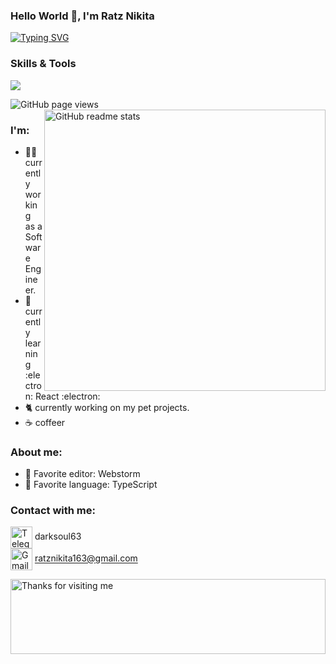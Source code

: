 ### Hello World 👋, I'm Ratz Nikita


[![Typing SVG](https://readme-typing-svg.demolab.com/?font=jetbrains+mono&size=22&color=01C1FF&center=false&vCenter=true&lines=Fullstack+Web+Developer;TypeScript,+NodeJS,+React)](https://git.io/typing-svg)

### Skills & Tools
  <p align="left">
  <img  src="https://skillicons.dev/icons?i=js,ts,html,css,git,redux,react,jest,figma,materialui,nodejs,postman,idea" />
  </p>

<img src="https://komarev.com/ghpvc/?username=RatzNikita&color=36BCF7&style=flat-square" alt="GitHub page views">

<img src="https://github-readme-stats.vercel.app/api?username=RatzNikita&show_icons=true&include_all_commits=true&hide_border=true&hide=issues&custom_title=Ratz&nbsp;Nikita's&nbsp;Stats&title_color=36BCF7&icon_color=36BCF7&text_color=36BCF7&bg_color=292929&count_private=true" alt="GitHub readme stats" width=450px align=right>

### I'm:
- 🧙‍♂️ currently working as a Software Engineer.
- 🌱 currently learning :electron: React :electron:
- 🐈 currently working on my pet projects.
- ☕ coffeer
### About me:
- 📑 Favorite editor: Webstorm
- 📜 Favorite language: TypeScript


  
  
 ### Contact with me: 
 <img src="https://img.icons8.com/?size=512&id=63306&format=png" width="35px" height="35px" alt="Telegram icon" align="center">   darksoul63</img>
 <br/>
 <img src="https://img.icons8.com/?size=512&id=P7UIlhbpWzZm&format=png" width="35px" height="35px" alt="Gmail icon" align="center">   ratznikita163@gmail.com</img>
 

<img height="120" alt="Thanks for visiting me" width="100%" src="https://raw.githubusercontent.com/BrunnerLivio/brunnerlivio/master/images/marquee.svg" />


